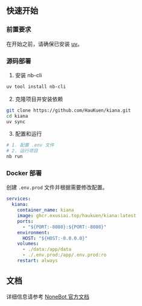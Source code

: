 ## 快速开始

### 前置要求

在开始之前，请确保已安装 [uv](https://docs.astral.sh/uv/getting-started/installation/)。

### 源码部署

1. 安装 nb-cli
```bash
uv tool install nb-cli
```

2. 克隆项目并安装依赖
```bash
git clone https://github.com/HauKuen/kiana.git
cd kiana
uv sync
```

3. 配置和运行
```bash
# 1. 配置 .env 文件
# 2. 运行项目
nb run
```

### Docker 部署
创建 `.env.prod` 文件并根据需要修改配置。

```yaml
services:
  kiana:
    container_name: kiana
    image: ghcr.exusiai.top/haukuen/kiana:latest
    ports:
      - "${PORT:-8080}:${PORT:-8080}"
    environment:
      HOST: "${HOST:-0.0.0.0}"
    volumes:
      - ./data:/app/data
      - ./.env.prod:/app/.env.prod:ro
    restart: always
```


## 文档

详细信息请参考 [NoneBot 官方文档](https://nonebot.dev/)
